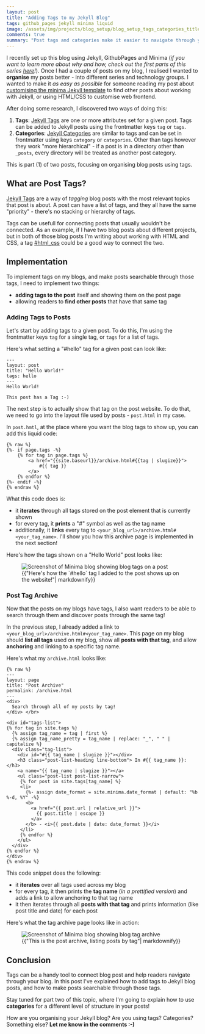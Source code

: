 ```yaml
---
layout: post
title: "Adding Tags to my Jekyll Blog"
tags: github_pages jekyll minima liquid
image: /assets/img/projects/blog_setup/blog_setup_tags_categories_title.png
comments: true
summary: "Post tags and categories make it easier to navigate through your blog and find relevant posts! In this post I'm explaining how to connect Jekyll blog posts using post tags."
---
```

I recently set up this blog using Jekyll, GithubPages and Minima (*if you want to learn more about why and how, check out the first parts of this series [here](/projects/blog_setup.html)!*). Once I had a couple of posts on my blog, I realised I wanted to **organise** my posts better - into different series and technology groups. I wanted to make it _as easy as possible_ for someone reading my post about [customising the minima Jekyll template](/projects/blog_setup/blog-styling.html) to find other posts about working with Jekyll, or using HTML/CSS to customise web frontend.

After doing some research, I discovered two ways of doing this:
1. **Tags**: [Jekyll Tags](https://jekyllrb.com/docs/posts/#tags) are one or more attributes set for a given post. Tags can be added to Jekyll posts using the frontmatter keys `tag` or `tags`.
2. **Categories**: [Jekyll Categories](https://jekyllrb.com/docs/posts/#categories) are similar to tags and can be set in frontmatter using keys `category` or `categories`. Other than tags however they work "more hierarchical" - if a post is in a directory other than `_posts`, every directory will be treated as another post category.

This is part (1) of two posts, focusing on organising blog posts using tags. 

## What are Post Tags?
[Jekyll Tags](https://jekyllrb.com/docs/posts/#tags) are a way of _tagging_ blog posts with the most relevant topics that post is about. A post can have a list of tags, and they all have the same "priority" - there's no stacking or hierarchy of tags. 

Tags can be usefull for connecting posts that usually wouldn't be connected. As an example, if I have two blog posts about different projects, but in both of those blog posts I'm writing about working with HTML and CSS, a tag [#html_css](https://emmatheeng.github.io/archive.html#html_css) could be a good way to connect the two.

## Implementation
To implement tags on my blogs, and make posts searchable through those tags, I need to implement two things:
- **adding tags to the post** itself and showing them on the post page
- allowing readers to **find other posts** that have that same tag

### Adding Tags to Posts
Let's start by adding tags to a given post. To do this, I'm using the frontmatter keys `tag` for a single tag, or `tags` for a list of tags. 

Here's what setting a "#hello" tag for a given post can look like:
```
---
layout: post
title: "Hello World!"
tags: hello 
---
Hello World!

This post has a Tag :-)
```

The next step is to actually show that tag on the post website. To do that, we need to go into the layout file used by posts - `post.html` in my case.

In `post.hmtl`, at the place where you want the blog tags to show up, you can add this liquid code:
```
{% raw %}
{%- if page.tags -%}
    {% for tag in page.tags %}
        <a href="{{site.baseurl}}/archive.html#{{tag | slugize}}">
            #{{ tag }}
        </a>
    {% endfor %}
{%- endif -%}
{% endraw %}
```

What this code does is:
- it **iterates** through all tags stored on the post element that is currently shown
- for every tag, it **prints** a "#" symbol as well as the tag name 
- additionally, it **links** every tag to `<your_blog_url>/archive.html#<your_tag_name>`. I'll show you how this archive page is implemented in the next section!

Here's how the tags shown on a "Hello World" post looks like:
<figure>
  <div>
  <img src="{{site.url}}/assets/img/projects/blog_setup/emmatheeng_tags_post.png" alt="Screenshot of Minima blog showing blog tags on a post"/>
  </div>
  <figcaption>{{"Here's how the `#hello` tag I added to the post shows up on the website!"| markdownify}}</figcaption>
</figure>

### Post Tag Archive
Now that the posts on my blogs have tags, I also want readers to be able to search through them and discover posts through the same tag!

In the previous step, I already added a link to `<your_blog_url>/archive.html#<your_tag_name>`. This page on my blog should **list all tags** used on my blog, show all **posts with that tag**, and allow **anchoring** and linking to a specific tag name.

Here's what my `archive.html` looks like:
```
{% raw %}
---
layout: page
title: "Post Archive"
permalink: /archive.html
---
<div>
  Search through all of my posts by tag!
</div> </br>

<div id="tags-list">
{% for tag in site.tags %}
  {% assign tag_name = tag | first %}
  {% assign tag_name_pretty = tag_name | replace: "_", " " | capitalize %}
  <div class="tag-list">
    <div id="#{{ tag_name | slugize }}"></div>
    <h3 class="post-list-heading line-bottom"> In #{{ tag_name }}: </h3>
    <a name="{{ tag_name | slugize }}"></a>
    <ul class="post-list post-list-narrow">
     {% for post in site.tags[tag_name] %}
     <li>
       {%- assign date_format = site.minima.date_format | default: "%b %-d, %Y" -%}
       <b>
         <a href="{{ post.url | relative_url }}">
           {{ post.title | escape }}
         </a>
       </b> - <i>{{ post.date | date: date_format }}</i>
     </li>
     {% endfor %}
    </ul>
  </div>
{% endfor %}
</div>
{% endraw %}
```

This code snippet does the following: 
- it **iterates** over all tags used across my blog
- for every tag, it then prints the **tag name** (_in a prettified version_) and adds a link to allow anchoring to that tag name
- it then iterates through all **posts with that tag** and prints information (like post title and date) for each post

Here's what the tag archive page looks like in action:
<figure>
  <div>
  <img src="{{site.url}}/assets/img/projects/blog_setup/emmatheeng_tags_archive.png" alt="Screenshot of Minima blog showing blog tag archive"/>
  </div>
  <figcaption>{{"This is the post archive, listing posts by tag"| markdownify}}</figcaption>
</figure>

## Conclusion
Tags can be a handy tool to connect blog post and help readers navigate through your blog. In this post I've explained how to add tags to Jekyll blog posts, and how to make posts searchable through those tags. 

Stay tuned for part two of this topic, where I'm going to explain how to use **categories** for a different level of structure in your posts!

How are you organising your Jekyll blog? Are you using tags? Categories? Something else? **Let me know in the comments :-)**